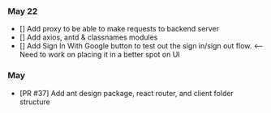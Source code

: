 <!-- add PR # and description -->
### May 22
- [] Add proxy to be able to make requests to backend server
- [] Add axios, antd & classnames modules
- [] Add Sign In With Google button to test out the sign in/sign out flow. <-- Need to work on placing it in a better spot on UI

### May
- [PR #37] Add ant design package, react router, and client folder structure

